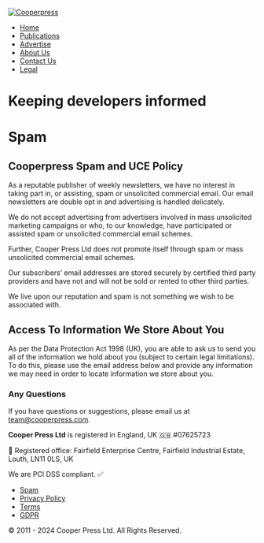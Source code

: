 [![Cooperpress](/images/logo.png)](https://cooperpress.com/)

* [Home](https://cooperpress.com/)
* [Publications](https://cooperpress.com/publications)
* [Advertise](https://cooperpress.com/advertise)
* [About Us](https://cooperpress.com/team)
* [Contact Us](https://cooperpress.com/contact)
* [Legal](https://cooperpress.com/legal)

Keeping developers informed
===========================

Spam
====

Cooperpress Spam and UCE Policy
-------------------------------

As a reputable publisher of weekly newsletters, we have no interest in taking part in, or assisting, spam or unsolicited commercial email. Our email newsletters are double opt in and advertising is handled delicately.

We do not accept advertising from advertisers involved in mass unsolicited marketing campaigns or who, to our knowledge, have participated or assisted spam or unsolicited commercial email schemes.

Further, Cooper Press Ltd does not promote itself through spam or mass unsolicited commercial email schemes.

Our subscribers’ email addresses are stored securely by certified third party providers and have not and will not be sold or rented to other third parties.

We live upon our reputation and spam is not something we wish to be associated with.

Access To Information We Store About You
----------------------------------------

As per the Data Protection Act 1998 (UK), you are able to ask us to send you all of the information we hold about you (subject to certain legal limitations). To do this, please use the email address below and provide any information we may need in order to locate information we store about you.

### Any Questions

If you have questions or suggestions, please email us at team@cooperpress.com.

**Cooper Press Ltd** is registered in England, UK 🇬🇧 #07625723

🏢 Registered office: Fairfield Enterprise Centre, Fairfield Industrial Estate, Louth, LN11 0LS, UK

We are PCI DSS compliant. ✅

* [Spam](https://cooperpress.com/legal/spam "We hate spam")
* [Privacy Policy](https://cooperpress.com/legal/privacy "Coopepress Privacy Policy")
* [Terms](https://cooperpress.com/legal/terms "Cooperpress Terms and Conditions")
* [GDPR](https://cooperpress.com/legal/gdpr "How we comply with the General Data Protection Regulation (GDPR)")

© 2011 - 2024 Cooper Press Ltd. All Rights Reserved.